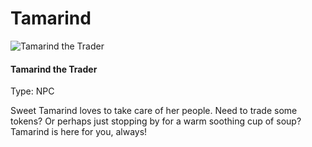 # Tamarind

![Tamarind the Trader](../.gitbook/assets/character\_frame\_tamarind.png)

#### Tamarind the Trader

Type: NPC

Sweet Tamarind loves to take care of her people. Need to trade some tokens? Or perhaps just stopping by for a warm soothing cup of soup? Tamarind is here for you, always!
